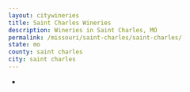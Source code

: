 ```yaml
---
layout: citywineries
title: Saint Charles Wineries
description: Wineries in Saint Charles, MO
permalink: /missouri/saint-charles/saint-charles/
state: mo
county: saint charles
city: saint charles
---
```

-
